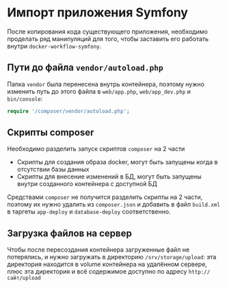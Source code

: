 Импорт приложения Symfony
=========================

После копирования кода существующего приложения, необходимо проделать ряд манипуляций
для того, чтобы заставить его работать внутри `docker-workflow-symfony`.   

## Пути до файла `vendor/autoload.php`

Папка `vendor` была перенесена внутрь контейнера, поэтому нужно изменить путь до
этого файла в `web/app.php`, `web/app_dev.php` и `bin/console`:

```php
require '/composer/vendor/autoload.php';
```

## Скрипты composer

Необходимо разделить запуск скриптов `composer` на 2 части 

* Скрипты для создания образа docker, могут быть запущены когда в отсутствии базы данных
* Скрипты для внесение изменений в БД, могут быть запущены внутри созданного контейнера с доступной БД

Средствами `composer` не получится разделить скрипты на 2 части, поэтому их нужно
удалить из `composer.json` и добавить в файл `build.xml` в таргеты `app-deploy` и
`database-deploy` соответственно.

## Загрузка файлов на сервер

Чтобы после пересоздания контейнера загруженные файл не потерялись, и нужно
загружать в директорию `/srv/storage/upload`: эта директория находится в volume
контейнера на удалённом сервере, плюс эта директория и всё содержимое доступно
по адресу `http://сайт/upload`
